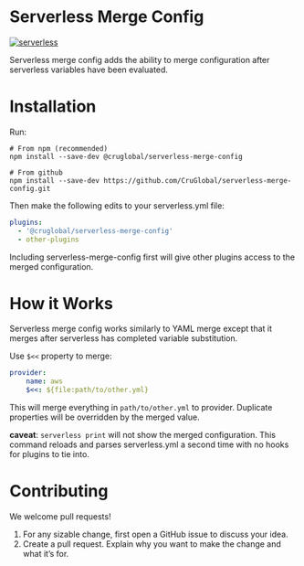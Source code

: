 # Serverless Merge Config
[![serverless](http://public.serverless.com/badges/v3.svg)](http://www.serverless.com)

Serverless merge config adds the ability to merge configuration after serverless variables have been evaluated.

# Installation
Run:
```
# From npm (recommended)
npm install --save-dev @cruglobal/serverless-merge-config

# From github
npm install --save-dev https://github.com/CruGlobal/serverless-merge-config.git
```
Then make the following edits to your serverless.yml file:
```yaml
plugins:
  - '@cruglobal/serverless-merge-config'
  - other-plugins
```
Including serverless-merge-config first will give other plugins access to the merged configuration.

# How it Works

Serverless merge config works similarly to YAML merge except that it merges after serverless has completed variable substitution.

Use `$<<` property to merge:
```yaml
provider:
    name: aws
    $<<: ${file:path/to/other.yml}
```
This will merge everything in `path/to/other.yml` to provider. Duplicate properties will be overridden by the merged value.

**caveat**: `serverless print` will not show the merged configuration. This command reloads and parses serverless.yml a second time with no hooks for plugins to tie into.

# Contributing
We welcome pull requests!
1. For any sizable change, first open a GitHub issue to discuss your idea.
2. Create a pull request.  Explain why you want to make the change and what it’s for.
